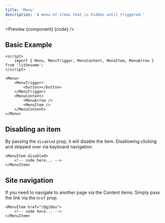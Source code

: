 ```yaml
---
title: 'Menu'
description: 'A menu of items that is hidden until triggered.'
---
```


<script>
	import {ComponentAPI, Preview} from '$site/index.ts';

	import api from './api';
	import {default as component} from './component.svelte';
	import {default as code} from './component.svelte?raw';
</script>

<Preview {component} {code} />

## Basic Example

```svelte
<script>
	import { Menu, MenuTrigger, MenuContent, MenuItem, MenuArrow } from 'lithesome';
</script>

<Menu>
	<MenuTrigger>
		<button></button>
	</MenuTrigger>
	<MenuContent>
		<MenuArrow />
		<MenuItem />
	</MenuContent>
</Menu>
```

## Disabling an item

By passing the `disabled` prop, it will disable the item. Disallowing clicking and skipped over via keyboard navigation.

```svelte
<MenuItem disabled>
	<!-- code here... -->
</MenuItem>
```

## Site navigation

If you need to navigate to another page via the Content items. Simply pass the link via the `href` prop.

```svelte
<MenuItem href="/@gibbu">
	<!-- code here... -->
</MenuItem>
```

<ComponentAPI data={api} />
